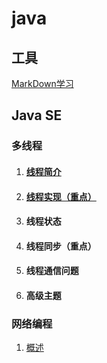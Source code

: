 # java

## 工具

 [MarkDown学习](https://github.com/JianboMin/hello-word/blob/main/study/WorkDown.md)

## Java SE
### 多线程

1. #### [线程简介](https://github.com/JianboMin/hello-word/blob/main/java/阶段一/多线程/线程简介.md)

2. #### [线程实现（重点）](https://github.com/JianboMin/hello-word/blob/main/java/阶段一/多线程/线程实现（重点）.md)

3. #### 线程状态

4. #### 线程同步（重点）

5. #### 线程通信问题

6. #### 高级主题

### 网络编程
1. [概述]()

